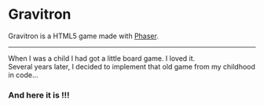 # Gravitron

Gravitron is a HTML5 game made with [Phaser](http://phaser.io/).

---

When I was a child I had got a little board game. I loved it.  
Several years later, I decided to implement that old game from my childhood in code...

### And here it is !!!
